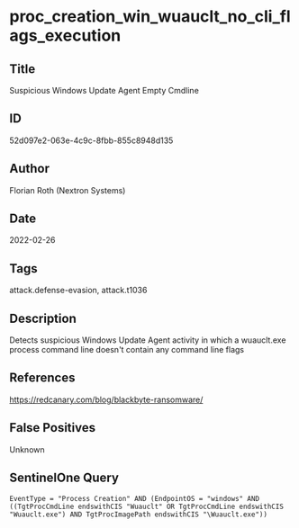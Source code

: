 # proc_creation_win_wuauclt_no_cli_flags_execution

## Title
Suspicious Windows Update Agent Empty Cmdline

## ID
52d097e2-063e-4c9c-8fbb-855c8948d135

## Author
Florian Roth (Nextron Systems)

## Date
2022-02-26

## Tags
attack.defense-evasion, attack.t1036

## Description
Detects suspicious Windows Update Agent activity in which a wuauclt.exe process command line doesn't contain any command line flags


## References
https://redcanary.com/blog/blackbyte-ransomware/

## False Positives
Unknown

## SentinelOne Query
```
EventType = "Process Creation" AND (EndpointOS = "windows" AND ((TgtProcCmdLine endswithCIS "Wuauclt" OR TgtProcCmdLine endswithCIS "Wuauclt.exe") AND TgtProcImagePath endswithCIS "\Wuauclt.exe"))

```